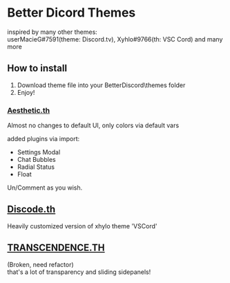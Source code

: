 # Better Dicord Themes

inspired by many other themes:  
userMacieG#7591(theme: Discord.tv), Xyhlo#9766(th: VSC Cord) and many more  

## How to install

1) Download theme file into your BetterDiscord\themes folder  
2) Enjoy!  

### [Aesthetic.th](/themes/aesth.theme.css)

Almost no changes to default UI, only colors via default vars  

added plugins via import:
- Settings Modal
- Chat Bubbles
- Radial Status
- Float

Un/Comment as you wish.

## [Discode.th](/themes/discode.theme.css)

Heavily customized version of xhylo theme 'VSCord'

## [TRANSCENDENCE.TH](/themes/transcendence.theme.css)

(Broken, need refactor)  
that's a lot of transparency and sliding sidepanels!  